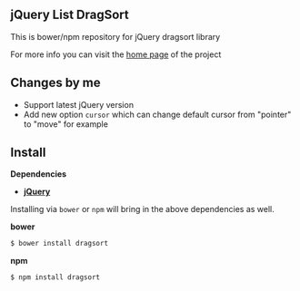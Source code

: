 ## jQuery List DragSort

This is bower/npm repository for jQuery dragsort library

For more info you can visit the [home page](http://dragsort.codeplex.com/) of the project

## Changes by me
- Support latest jQuery version
- Add new option `cursor` which can change default cursor from "pointer" to "move" for example


## Install

__Dependencies__

* __[jQuery](https://github.com/jquery/jquery)__

Installing via `bower` or `npm` will bring in the above dependencies as well.

__bower__
```sh
$ bower install dragsort
```

__npm__
```sh
$ npm install dragsort
```
